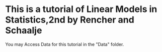 # This is a tutorial of Linear Models in Statistics,2nd by Rencher and Schaalje

You may Access Data for this tutorial in the "Data" folder.
